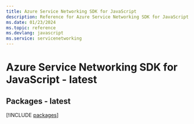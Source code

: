 ```yaml
---
title: Azure Service Networking SDK for JavaScript
description: Reference for Azure Service Networking SDK for JavaScript
ms.date: 01/23/2024
ms.topic: reference
ms.devlang: javascript
ms.service: servicenetworking
---
```

# Azure Service Networking SDK for JavaScript - latest
## Packages - latest
[!INCLUDE [packages](service-networking-index.md)]